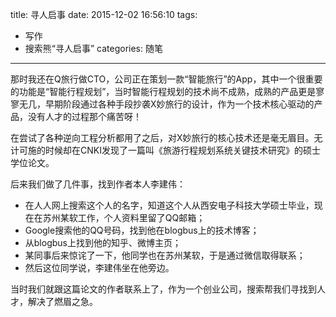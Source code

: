 title: 寻人启事
date: 2015-12-02 16:56:10
tags: 
- 写作
- 搜索熊“寻人启事”
categories: 随笔
---

那时我还在Q旅行做CTO，公司正在策划一款“智能旅行”的App，其中一个很重要的功能是“智能行程规划”，当时智能行程规划的技术尚不成熟，成熟的产品更是寥寥无几，早期阶段通过各种手段抄袭X妙旅行的设计，作为一个技术核心驱动的产品，没有人才的过程那个痛苦呀！

在尝试了各种逆向工程分析都用了之后，对X妙旅行的核心技术还是毫无眉目。无计可施的时候却在CNKI发现了一篇叫《旅游行程规划系统关键技术研究》的硕士学位论文。

后来我们做了几件事，找到作者本人李建伟：

* 在人人网上搜索这个人的名字，知道这个人从西安电子科技大学硕士毕业，现在在苏州某软工作，个人资料里留了QQ邮箱；
* Google搜索他的QQ号码，找到他在blogbus上的技术博客；
* 从blogbus上找到他的知乎、微博主页；
* 某同事后来惊诧了一下，他同学也在苏州某软，于是通过微信取得联系；
* 然后这位同学说，李建伟坐在他旁边。

当时我们就跟这篇论文的作者联系上了，作为一个创业公司，搜索帮我们寻找到人才，解决了燃眉之急。